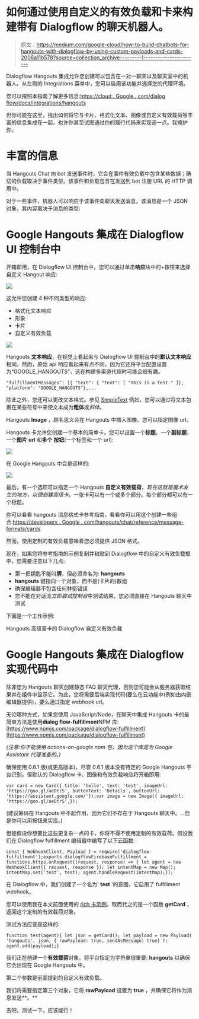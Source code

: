 # 如何通过使用自定义的有效负载和卡来构建带有 Dialogflow 的聊天机器人。

> 原文：<https://medium.com/google-cloud/how-to-build-chatbots-for-hangouts-with-dialogflow-by-using-custom-payloads-and-cards-2006a11b578?source=collection_archive---------1----------------------->

Dialogflow Hangouts 集成允许您创建可以包含在一对一聊天以及聊天室中的机器人。从左侧的 Integrations 菜单中，您可以启用该功能并选择您的代理环境。

您可以按照本指南了解更多信息:[https://cloud . Google . com/dialog flow/docs/integrations/hangouts](https://cloud.google.com/dialogflow/docs/integrations/hangouts)

但你可能在这里，找出如何将它与卡片、格式化文本、图像或自定义有效载荷等丰富的信息集成在一起。也许你甚至试图通过你的履行代码来实现这一点。我掩护你。

# 丰富的信息

当 Hangouts Chat 向 bot 发送事件时，它会在事件有效负载中包含某些数据；确切的负载取决于事件类型。该事件和负载包含在发送到 bot 注册 URL 的 HTTP 调用中。

对于一些事件，机器人可以响应于该事件向聊天发送消息。该消息是一个 JSON 对象，其内容取决于消息的类型:

# Google Hangouts 集成在 Dialogflow UI 控制台中

开箱即用，在 Dialogflow UI 控制台中，您可以通过单击**响应**块中的+按钮来选择自定义 Hangout 响应:

![](img/76c8c564bcd81e5f66b47351cf080b06.png)

这允许您创建 4 种不同类型的响应:

*   格式化文本响应
*   形象
*   卡片
*   自定义有效负载

![](img/c0a4df037b63e1dfa7ddff33efae4c33.png)

Hangouts **文本响应**，在视觉上看起来与 Dialogflow UI 控制台中的**默认文本响应**相同。然而，原始 api 响应看起来有点不同，因为它还将平台配置设置为“GOOGLE_HANGOUTS”，这在构建多渠道代理时可能会很有趣。

```
"fulfillmentMessages": [{ "text": { "text": [ "This is a test." ]}, "platform": "GOOGLE_HANGOUTS"},...
```

除此之外，您还可以更改文本格式。参见 [SimpleText](https://developers.google.com/hangouts/chat/reference/message-formats/basic) 例如，您可以通过将文本包裹在某些符号中来使文本成为**粗体**或*斜体*。

Hangouts **Image** ，顾名思义会在 Hangouts 中插入图像。您可以指定图像 url。

Hangouts **卡**允许您创建一个基本的简单卡。您可以设置一个**标题**，一个**副标题**，一个**图片** **url** 和**多个** **按钮**(一个标签和一个 url):

![](img/2d25f3dbde65e7e127060e72e6b67ce6.png)

在 Google Hangouts 中会是这样的:

![](img/ebc146bf051e169b8fd75c2504570a39.png)

最后，有一个选项可以指定一个 Hangouts **自定义有效载荷**，*现在这就是魔术发生的地方，以便创建高级卡*。一张卡可以有一个或多个部分。每个部分都可以有一个标题。

你可以看看 hangouts 消息格式卡参考指南，看看你可以用这个创建一些组合:[https://developers . Google . com/hangouts/chat/reference/message-formats/cards](https://developers.google.com/hangouts/chat/reference/message-formats/cards)

然而，使用定制的有效负载意味着您必须提供 JSON 格式。

现在，如果您将参考指南的示例复制并粘贴到 Dialogflow 中的自定义有效负载框中，您需要注意以下几点:

*   第一把钥匙不能叫**牌**，但必须命名为: **hangouts**
*   **hangouts** 键指向一个对象，而不是(卡片的)数组
*   确保编辑器不包含任何林挺错误
*   您不能在对话流*立即尝试控制台*中测试结果，您必须直接在 Hangouts 聊天中测试

下面是一个工作示例:

Hangouts 高级富卡的 Dialogflow 自定义有效负载

# Google Hangouts 集成在 Dialogflow 实现代码中

除非您为 Hangouts 聊天创建静态 FAQ 聊天代理，否则您可能会从服务器获取结果并在组件中显示它。为此，您将需要后端实现代码(要么在云功能中(例如由内嵌编辑器提供)，要么通过指定 webhook url。

无论哪种方式，如果您使用 JavaScript/Node，在聊天中集成 Hangouts 卡的最简单方法是使用**dialog flow-fulfillment**NPM 库:[https://www.npmjs.com/package/dialogflow-fulfillment](https://www.npmjs.com/package/dialogflow-fulfillment)

*(注意:你不能使用 actions-on-google npm 包，因为这个库是为 Google Assistant 代理准备的。)*

确保使用 0.6.1 版(或更高版本)。尽管 0.6.1 版本没有特定的 Google Hangouts 平台识别，但默认的 Dialogflow 卡、图像和有效负载响应将开箱即用:

```
var card = new Card({ title: 'hello', text: 'test', imageUrl: 'https://goo.gl/aeDtrS', buttonText: 'Details', buttonUrl: 'https://assistant.google.com/'});var image = new Image({ imageUrl: 'https://goo.gl/aeDtrS',});
```

(建议筹码在 Hangouts 中不起作用，因为它们不存在于 Hangouts 聊天中。…但是你可以用按钮来实现。)

但是假设你想要比这些更复杂一点的卡，你将不得不使用定制的有效载荷。假设我们在 Dialogflow fulfillment 编辑器中编写了以下云函数:

```
const { WebhookClient, Payload } = require('dialogflow-fulfillment');exports.dialogflowFirebaseFulfillment = functions.https.onRequest((request, response) => { let agent = new WebhookClient({ request, response }); let intentMap = new Map(); intentMap.set('test', test); agent.handleRequest(intentMap);});
```

在 Dialogflow 中，我们创建了一个名为' **test** '的意图，它启用了 fulfillment webhook。

您可以使用我在本文前面使用的 [rich 卡示例](https://gist.github.com/savelee/612450be03f64a69cc2d4b2b4a5b9d32)。取而代之的是一个函数 **getCard** ，返回这个定制的有效载荷对象。

测试方法应该是这样的:

```
function test(agent){ let json = getCard(); let payload = new Payload( 'hangouts', json, { rawPayload: true, sendAsMessage: true} ); agent.add(payload);}
```

我们正在创建一个**有效载荷**对象。将平台指定为字符串很重要: **hangouts** 以确保它会出现在 Google Hangouts 中。

第二个参数是前面提到的自定义有效负载。

我们将需要指定第三个对象，它将 **rawPayload** 设置为 **true** ，并确保它将作为消息发送**。**

去吧，测试一下。应该能行！